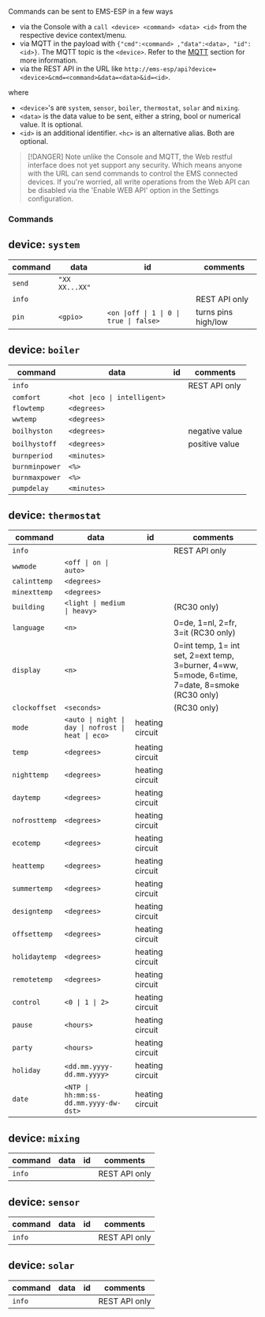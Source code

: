 Commands can be sent to EMS-ESP in a few ways

 - via the Console with a `call <device> <command> <data> <id>` from the respective device context/menu.
 - via MQTT in the payload with `{"cmd":<command> ,"data":<data>, "id":<id>}`. The MQTT topic is the `<device>`. Refer to the [MQTT](MQTT) section for more information.
 - via the REST API in the URL like `http://ems-esp/api?device=<device>&cmd=<command>&data=<data>&id=<id>`.

where
* `<device>`'s are `system`, `sensor`, `boiler`, `thermostat`, `solar` and `mixing`.
* `<data>` is the data value to be sent, either a string, bool or numerical value. It is optional.
* `<id>` is an additional identifier. `<hc>` is an alternative alias. Both are optional.

> [!DANGER]
> Note unlike the Console and MQTT, the Web restful interface does not yet support any security. Which means anyone with the URL can send commands to control the EMS connected devices. If you're worried, all write operations from the Web API can be disabled via the 'Enable WEB API' option in the Settings configuration.

### Commands

## device: `system`
| command | data | id | comments |
| ------- | ---- | -- | -------- |
| `send` | `"XX XX...XX"` |  |   |
| `info` |  |  | REST API only |
| `pin` | `<gpio>` | `<on \|off \| 1 \| 0 \| true \| false>` | turns pins high/low |

## device: `boiler`
| command | data | id | comments |
| ------- | ---- | -- | -------- |
| `info` |  |  | REST API only |
| `comfort` | `<hot \|eco \| intelligent>` |  |  |
| `flowtemp` | `<degrees>` |  |  |
| `wwtemp` | `<degrees>` |  |   |
| `boilhyston` | `<degrees>` |  | negative value |
| `boilhystoff` | `<degrees>` |  | positive value |
| `burnperiod` | `<minutes>` |  |  |
| `burnminpower` | `<%>` |  |  |
| `burnmaxpower` | `<%>` |  |  |
| `pumpdelay` | `<minutes>` |  |  |

## device: `thermostat`
| command | data | id | comments |
| ------- | ---- | -- | -------- |
| `info` |  |  | REST API only |
| `wwmode` | `<off \| on \| auto>` |  |  |
| `calinttemp` | `<degrees>` |  |  |
| `minexttemp` | `<degrees>` |  |  |
| `building` | `<light \| medium \| heavy>` |  | (RC30 only) |
| `language` | `<n>` |  | 0=de, 1=nl, 2=fr, 3=it (RC30 only) |
| `display` | `<n>` |  | 0=int temp, 1= int set, 2=ext temp, 3=burner, 4=ww, 5=mode, 6=time, 7=date, 8=smoke (RC30 only) |
| `clockoffset` | `<seconds>` |  | (RC30 only) |
| `mode` | `<auto \| night \| day \| nofrost \| heat \| eco>` | heating circuit |  |
| `temp` | `<degrees>` | heating circuit |  |
| `nighttemp` | `<degrees>` | heating circuit |  | 
| `daytemp` | `<degrees>` | heating circuit |  |
| `nofrosttemp` | `<degrees>` | heating circuit |  | 
| `ecotemp` | `<degrees>` | heating circuit |  |
| `heattemp` | `<degrees>` | heating circuit |  |
| `summertemp` | `<degrees>` | heating circuit |  |
| `designtemp` | `<degrees>` | heating circuit |  |
| `offsettemp` | `<degrees>` | heating circuit |  |
| `holidaytemp` | `<degrees>` | heating circuit |  |
| `remotetemp` | `<degrees>` | heating circuit |  |
| `control` | `<0 \| 1 \| 2>` | heating circuit |  |
| `pause` | `<hours>` | heating circuit |  |
| `party` | `<hours>` | heating circuit |  |
| `holiday` | `<dd.mm.yyyy-dd.mm.yyyy>` | heating circuit |  |
| `date` | `<NTP \| hh:mm:ss-dd.mm.yyyy-dw-dst>` | heating circuit |  |

## device: `mixing`
| command | data | id | comments |
| ------- | ---- | -- | -------- |
| `info` |  |  | REST API only |

## device: `sensor`
| command | data | id | comments |
| ------- | ---- | -- | -------- |
| `info` |  |  | REST API only |

## device: `solar`
| command | data | id | comments |
| ------- | ---- | -- | -------- |
| `info` |  |  | REST API only | 
